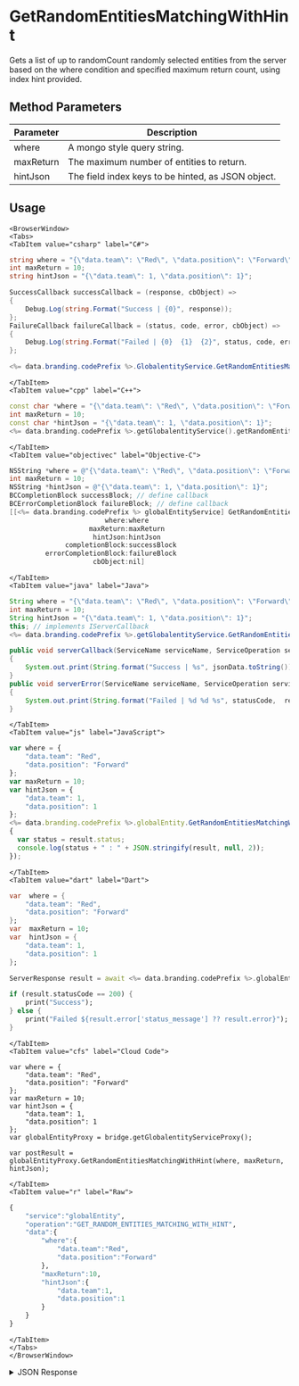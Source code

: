 # GetRandomEntitiesMatchingWithHint
Gets a list of up to randomCount randomly selected entities from the server based on the where condition and specified maximum return count, using index hint provided.

<PartialServop service_name="globalEntity" operation_name="GET_RANDOM_ENTITIES_MATCHING_WITH_HINT" />

## Method Parameters
Parameter | Description
--------- | -----------
where | A mongo style query string.
maxReturn | The maximum number of entities to return.
hintJson | The field index keys to be hinted, as JSON object.

## Usage

```mdx-code-block
<BrowserWindow>
<Tabs>
<TabItem value="csharp" label="C#">
```

```csharp
string where = "{\"data.team\": \"Red\", \"data.position\": \"Forward\"}";
int maxReturn = 10;
string hintJson = "{\"data.team\": 1, \"data.position\": 1}";

SuccessCallback successCallback = (response, cbObject) =>
{
    Debug.Log(string.Format("Success | {0}", response));
};
FailureCallback failureCallback = (status, code, error, cbObject) =>
{
    Debug.Log(string.Format("Failed | {0}  {1}  {2}", status, code, error));
};

<%= data.branding.codePrefix %>.GlobalentityService.GetRandomEntitiesMatchingWithHint(where, maxReturn, hintJson, successCallback, failureCallback);
```

```mdx-code-block
</TabItem>
<TabItem value="cpp" label="C++">
```

```cpp
const char *where = "{\"data.team\": \"Red\", \"data.position\": \"Forward\"}";
int maxReturn = 10;
const char *hintJson = "{\"data.team\": 1, \"data.position\": 1}";
<%= data.branding.codePrefix %>.getGlobalentityService().getRandomEntitiesMatchingWithHint(where, maxReturn, hintJson, this);
```

```mdx-code-block
</TabItem>
<TabItem value="objectivec" label="Objective-C">
```

```objectivec
NSString *where = @"{\"data.team\": \"Red\", \"data.position\": \"Forward\"}";
int maxReturn = 10;
NSString *hintJson = @"{\"data.team\": 1, \"data.position\": 1}";
BCCompletionBlock successBlock; // define callback
BCErrorCompletionBlock failureBlock; // define callback
[[<%= data.branding.codePrefix %> globalEntityService] GetRandomEntitiesMatchingWithHint:
                        where:where
                    maxReturn:maxReturn
                     hintJson:hintJson
              completionBlock:successBlock
         errorCompletionBlock:failureBlock
                     cbObject:nil]
```

```mdx-code-block
</TabItem>
<TabItem value="java" label="Java">
```

```java
String where = "{\"data.team\": \"Red\", \"data.position\": \"Forward\"}";
int maxReturn = 10;
String hintJson = "{\"data.team\": 1, \"data.position\": 1}";
this; // implements IServerCallback
<%= data.branding.codePrefix %>.getGlobalentityService.GetRandomEntitiesMatchingWithHint(where, maxReturn, hintJson, this);

public void serverCallback(ServiceName serviceName, ServiceOperation serviceOperation, JSONObject jsonData)
{
    System.out.print(String.format("Success | %s", jsonData.toString()));
}
public void serverError(ServiceName serviceName, ServiceOperation serviceOperation, int statusCode, int reasonCode, String jsonError)
{
    System.out.print(String.format("Failed | %d %d %s", statusCode,  reasonCode, jsonError.toString()));
}

```

```mdx-code-block
</TabItem>
<TabItem value="js" label="JavaScript">
```

```javascript
var where = {
    "data.team": "Red",
    "data.position": "Forward"
};
var maxReturn = 10;
var hintJson = {
    "data.team": 1,
    "data.position": 1
};
<%= data.branding.codePrefix %>.globalEntity.GetRandomEntitiesMatchingWithHint(where, maxReturn, hintJson, result =>
{
  var status = result.status;
  console.log(status + " : " + JSON.stringify(result, null, 2));
});
```

```mdx-code-block
</TabItem>
<TabItem value="dart" label="Dart">
```

```dart
var  where = {
    "data.team": "Red",
    "data.position": "Forward"
};
var  maxReturn = 10;
var  hintJson = {
    "data.team": 1,
    "data.position": 1
};

ServerResponse result = await <%= data.branding.codePrefix %>.globalEntityService.GetRandomEntitiesMatchingWithHint(where:where, maxReturn:maxReturn, hintJson:hintJson);

if (result.statusCode == 200) {
    print("Success");
} else {
    print("Failed ${result.error['status_message'] ?? result.error}");
}
```

```mdx-code-block
</TabItem>
<TabItem value="cfs" label="Cloud Code">
```

```cfscript
var where = {
    "data.team": "Red",
    "data.position": "Forward"
};
var maxReturn = 10;
var hintJson = {
    "data.team": 1,
    "data.position": 1
};
var globalEntityProxy = bridge.getGlobalentityServiceProxy();

var postResult = globalEntityProxy.GetRandomEntitiesMatchingWithHint(where, maxReturn, hintJson);
```

```mdx-code-block
</TabItem>
<TabItem value="r" label="Raw">
```

```r
{
    "service":"globalEntity",
    "operation":"GET_RANDOM_ENTITIES_MATCHING_WITH_HINT",
    "data":{
        "where":{
            "data.team":"Red",
            "data.position":"Forward"
        },
        "maxReturn":10,
        "hintJson":{
            "data.team":1,
            "data.position":1
        }
    }
}
```

```mdx-code-block
</TabItem>
</Tabs>
</BrowserWindow>
```
<details>
<summary>JSON Response</summary>

```json
{
    "status": 200,
    "data": {
        "entityList": [
            {
                "gameId": "123456",
                "entityId": "e919ffc2-c3f7-4cc0-a0f1-b3eb857c4ed0",
                "ownerId": "7f416676-9e9d-422f-85b2-740185ac3139",
                "entityType": "testGlobalEntity",
                "entityIndexedId": null,
                "version": 1,
                "data": {
                    "globalTestName": "Test Name 01"
                },
                "acl": {
                    "other": 0
                },
                "expiresAt": 9223372036854775800,
                "timeToLive": 0,
                "createdAt": 1471010732135,
                "updatedAt": 1471010732135
            }
        ],
        "_serverTime": 1637946319239,
        "entityListCount": 1
    }
}
```

</details>

